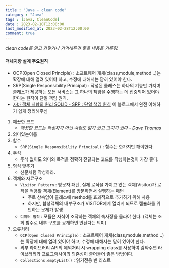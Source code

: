 ```yaml
---
title : "Java - clean code"
category : "Java"
tags : [Java, CleanCode]
date : 2023-02-10T12:00:00
last_modified_at: 2023-02-28T12:00:00
comment: true
---
```

*clean code를 읽고 와닿거나 기억해두면 좋을 내용을 기록함.*

#### 객체지향 설계 주요원칙
- OCP(Open Closed Principle) : 소프트웨어 개체(class,module,method ..)는 확장에 대해 열려 있어야 하고, 수정에 대해서는 닫혀 있어야 한다.
- SRP(Single Responsibility Principal) : 작성된 클래스는 하나의 기능만 가지며 클래스가 제공하는 모든 서비스는 그 하나의 책임을 수행하는 데 집중되어 있어야 한다는 원칙이 단일 책임 원칙.
- [자바 객체 지향의 원리 SOLID - SRP : 단일 책임 원칙](https://ktko.tistory.com/entry/%EC%9E%90%EB%B0%94-%EA%B0%9D%EC%B2%B4-%EC%A7%80%ED%96%A5%EC%9D%98-%EC%9B%90%EB%A6%AC-SOLID-SRP-%EB%8B%A8%EC%9D%BC-%EC%B1%85%EC%9E%84-%EC%9B%90%EC%B9%99) 이 블로그에서 완전 이해하기 쉽게 정리해주심


1. 깨끗한 코드
    - *깨끗한 코드는 작성자가 아닌 사람도 읽기 쉽고 고치기 쉽다 - Dave Thomas*
2. 의미있는이름
3. 함수
    - `SRP(Single Responsibility Principal)` : 함수는 한가지만 해야한다.
4. 주석
    - 주석 없이도 의미와 목적을 정확히 전달되는 코드를 작성하는것이 가장 좋다.
5. 형식 맞추기
    - 신문처럼 작성하라.
6. 객체와 자료구조
    - `Visitor Pattern` : 방문자 패턴, 실제 로직을 가지고 있는 객체(Visitor)가 로직을 적용할 객체(Element)를 방문하면서 실행하는 패턴
        - 주로 상속없이 클래스에 method를 효과적으로 추가하기 위해 사용
        - 하지만, 합성객체의 내부구조가 VISITOR에게 열리게 되므로 캡슐화를 위반하는 문제가 발생
    - `디미터 법칙` : 모듈은 자식이 조작하는 객체의 속사정을 몰라야 한다. (객체는 조회 함수로 내부 구조를 공개하면 안된다는 의미)
7. 오류처리
    - `OCP(Open Closed Principle)` : 소프트웨어 개체(class,module,method ..)는 확장에 대해 열려 있어야 하고, 수정에 대해서는 닫혀 있어야 한다.
    - 외부 라이브러리 API의 예외처리 시 wrapping class를 사용하여 감싸주면 라이브러리와 프로그램사이의 의존성이 줄어들어 좋은 방법이다.
    - `Collections.emptyList()` : 읽기전용 빈 리스트